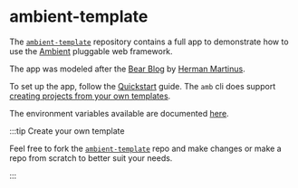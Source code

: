 # ambient-template

The [`ambient-template`](https://github.com/ambientkit/ambient-template) repository contains a full app to demonstrate how to use the [Ambient](https://github.com/ambientkit/ambient) pluggable web framework.

The app was modeled after the [Bear Blog](https://bearblog.dev/) by [Herman Martinus](https://herman.bearblog.dev/).

To set up the app, follow the [Quickstart](/docs/docs/introduction/quickstart#getting-started) guide. The `amb` cli does support [creating projects from your own templates](/docs/docs/cli/createapp).

The environment variables available are documented [here](/docs/docs/architecture/envars).

:::tip Create your own template

Feel free to fork the [`ambient-template`](https://github.com/ambientkit/ambient-template) repo and make changes or make a repo from scratch to better suit your needs.

:::